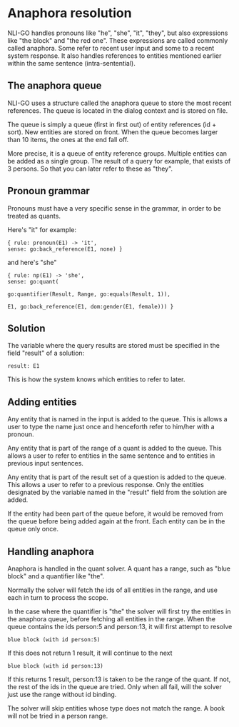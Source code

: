 # Anaphora resolution

NLI-GO handles pronouns like "he", "she", "it", "they", but also expressions like "the block" and "the red one". These
expressions are called commonly called anaphora. Some refer to recent user input and some to a recent system response.
It also handles references to entities mentioned earlier within the same sentence (intra-sentential).

## The anaphora queue

NLI-GO uses a structure called the anaphora queue to store the most recent references. The queue is located in the
dialog context and is stored on file.

The queue is simply a queue (first in first out) of entity references (id + sort). New entities are stored on
front. When the queue becomes larger than 10 items, the ones at the end fall off.

More precise, it is a queue of entity reference groups. Multiple entities can be added as a single group. The result of
a query for example, that exists of 3 persons. So that you can later refer to these as "they".

## Pronoun grammar

Pronouns must have a very specific sense in the grammar, in order to be treated as quants.

Here's "it" for example:

    { rule: pronoun(E1) -> 'it',                                           sense: go:back_reference(E1, none) }

and here's "she"

    { rule: np(E1) -> 'she',                                              sense: go:quant(
                                                                                go:quantifier(Result, Range, go:equals(Result, 1)),
                                                                                E1, go:back_reference(E1, dom:gender(E1, female))) }

## Solution

The variable where the query results are stored must be specified in the field "result" of a solution:

    result: E1

This is how the system knows which entities to refer to later.

## Adding entities

Any entity that is named in the input is added to the queue. This is allows a user to type the name just once and
henceforth refer to him/her with a pronoun.

Any entity that is part of the range of a quant is added to the queue. This allows a user to refer to entities in the
same sentence and to entities in previous input sentences.

Any entity that is part of the result set of a question is added to the queue. This allows a user to refer to a previous
response. Only the entities designated by the variable named in the "result" field from the solution are added.

If the entity had been part of the queue before, it would be removed from the queue before being added again at the
front. Each entity can be in the queue only once.

## Handling anaphora

Anaphora is handled in the quant solver. A quant has a range, such as "blue block" and a quantifier like "the".

Normally the solver will fetch the ids of all entities in the range, and use each in turn to process the scope.

In the case where the quantifier is "the" the solver will first try the entities in the anaphora queue, before fetching
all entities in the range. When the queue contains the ids person:5 and person:13, it will first attempt to resolve

    blue block (with id person:5)

If this does not return 1 result, it will continue to the next

    blue block (with id person:13)

If this returns 1 result, person:13 is taken to be the range of the quant. If not, the rest of the ids in the queue are
tried. Only when all fail, will the solver just use the range without id binding.

The solver will skip entities whose type does not match the range. A book will not be tried in a person range.